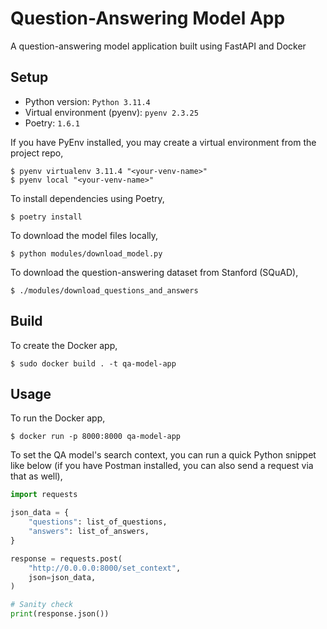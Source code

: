 # Question-Answering Model App

A question-answering model application built using FastAPI and Docker

## Setup

- Python version: `Python 3.11.4`
- Virtual environment (pyenv): `pyenv 2.3.25`
- Poetry: `1.6.1`

If you have PyEnv installed, you may create a virtual environment from the project repo,

```shell
$ pyenv virtualenv 3.11.4 "<your-venv-name>"
$ pyenv local "<your-venv-name>"
```

To install dependencies using Poetry,

```shell
$ poetry install
```

To download the model files locally,

```shell
$ python modules/download_model.py
```

To download the question-answering dataset from Stanford (SQuAD),

```shell
$ ./modules/download_questions_and_answers
```

## Build

To create the Docker app,

```shell
$ sudo docker build . -t qa-model-app
```

## Usage

To run the Docker app,

```shell
$ docker run -p 8000:8000 qa-model-app
```

To set the QA model's search context, you can run a quick Python snippet like below (if you have Postman installed, you can also send a request via that as well),

```python
import requests

json_data = {
    "questions": list_of_questions,
    "answers": list_of_answers,
}

response = requests.post(
    "http://0.0.0.0:8000/set_context",
    json=json_data,
)

# Sanity check
print(response.json())
```
